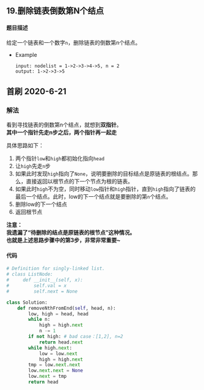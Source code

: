 ## 19.删除链表倒数第N个结点
#### 题目描述
给定一个链表和一个数字`n`，删除链表的倒数第n个结点。  
- Example
    ```
    input: nodelist = 1->2->3->4->5, n = 2
    output: 1->2->3->5
    ```

## 首刷 2020-6-21
### 解法
看到寻找链表的倒数第n个结点，就想到**双指针**。  
**其中一个指针先走n步之后，两个指针再一起走**  

具体思路如下：  
1. 两个指针`low`和`high`都初始化指向`head`
2. 让`high`先走`n`步
3. 如果此时发现`high`指向了`None`，说明要删除的目标结点是原链表的根结点。那么，直接返回以根节点的下一个节点为根的链表。
4. 如果此时`high`不为空，同时移动`low`指针和`high`指针，直到`high`指向了链表的最后一个结点。此时，low的下一个结点就是要删除的第`n`个结点。  
5. 删除low的下一个结点
6. 返回根节点

**注意：  
我遗漏了“待删除的结点是原链表的根节点”这种情况。  
也就是上述思路步骤中的第3步，非常非常重要~**

#### 代码
```python
# Definition for singly-linked list.
# class ListNode:
#     def __init__(self, x):
#         self.val = x
#         self.next = None

class Solution:
    def removeNthFromEnd(self, head, n):
        low, high = head, head
        while n:
            high = high.next
            n -= 1
        if not high: # bad case：[1,2], n=2
            return head.next
        while high.next:
            low = low.next
            high = high.next
        tmp = low.next.next
        low.next.next = None
        low.next = tmp
        return head
```